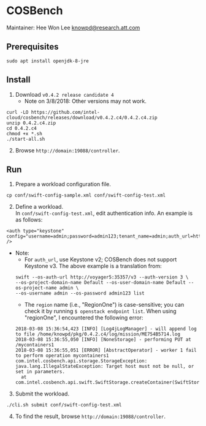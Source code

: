 COSBench
========
Maintainer: Hee Won Lee <knowpd@research.att.com>  

## Prerequisites
```
sudo apt install openjdk-8-jre 
```
## Install
1. Download `v0.4.2 release candidate 4`
   - Note on 3/8/2018:  Other versions may not work. 
```
curl -LO https://github.com/intel-cloud/cosbench/releases/download/v0.4.2.c4/0.4.2.c4.zip
unzip 0.4.2.c4.zip
cd 0.4.2.c4
chmod +x *.sh
./start-all.sh
```
2. Browse `http://domain:19088/controller`.

## Run
1. Prepare a workload configuration file.
```
cp conf/swift-config-sample.xml conf/swift-config-test.xml
```
2. Define a workload.   
In `conf/swift-config-test.xml`, edit authentication info. An example is as follows:
```
<auth type="keystone" config="username=admin;password=admin123;tenant_name=admin;auth_url=http://voyager5:5000/v2.0;service=swift;region=RegionOne" />
```
   * Note: 
      - For `auth_url`, use Keystone v2; COSBench does not support Keystone v3. The above example is a translation from:
      ```
      swift --os-auth-url http://voyager5:35357/v3 --auth-version 3 \
      --os-project-domain-name Default --os-user-domain-name Default --os-project-name admin \
      --os-username admin --os-password admin123 list 
      ```
      - The `region` name (i.e., "RegionOne") is case-sensitive; you can check it by running `$ openstack endpoint list`. When using "regionOne", I encountered the following error:
      ```
      2018-03-08 15:36:54,423 [INFO] [Log4jLogManager] - will append log to file /home/knowpd/pkg/0.4.2.c4/log/mission/ME754B5714.log
      2018-03-08 15:36:55,050 [INFO] [NoneStorage] - performing PUT at /mycontainers1
      2018-03-08 15:36:55,051 [ERROR] [AbstractOperator] - worker 1 fail to perform operation mycontainers1
      com.intel.cosbench.api.storage.StorageException: java.lang.IllegalStateException: Target host must not be null, or set in parameters.
      	at com.intel.cosbench.api.swift.SwiftStorage.createContainer(SwiftStorage.java:188)
      ```
3. Submit the workload.
```
./cli.sh submit conf/swift-config-test.xml 
```
4. To find the result, browse `http://domain:19088/controller`.
